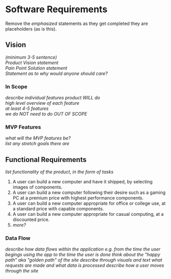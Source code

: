 # Software Requirements

Remove the _emphasized_ statements as they get completed they are placeholders (as is this).

## Vision

_(minimum 3-5 sentence)_  
_Product Vision statement_  
_Pain Point Solution statement_  
_Statement as to why would anyone should care?_  

### In Scope

_describe individual features product WILL do_  
_high level overview of each feature_  
_at least 4-5 features_  
_we do NOT need to do OUT OF SCOPE_  

### MVP Features

_what will the MVP features be?_  
_list any stretch goals there are_  

## Functional Requirements

_list functionality of the product, in the form of tasks_  

1. A user can build a new computer and have it shipped, by selecting images of components.
2. A user can build a new computer following their desire such as a gaming PC at a premium price with highest performance components.
3. A user can build a new computer appropriate for office or college use, at a standard price with capable components.
4. A user can build a new computer appropriate for casual computing, at a discounted price.
5. _more?_

### Data Flow

_describe how data flows within the application e.g. from the time the user begings using the app to the time the user is done_
_think about the "happy path" aka "golden path" of the site_
_describe through visuals and text what requests are made and what data is processed_
_describe how a user moves through the site_
